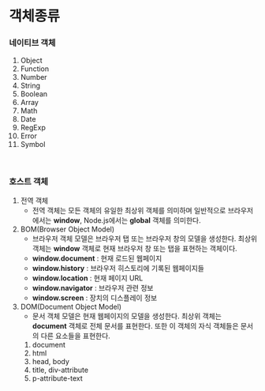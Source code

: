 # 객체종류

### 네이티브 객체

1. Object
2. Function
3. Number
4. String
5. Boolean
6. Array
7. Math
8. Date
9. RegExp
10.   Error
11.   Symbol

<br/>

### 호스트 객체

1. 전역 객체
   -  전역 객체는 모든 객체의 유일한 최상위 객체를 의미하며 일반적으로 브라우저에서는 **window**, Node.js에서는 **global** 객체를 의미한다.
2. BOM(Browser Object Model)
   -  브라우저 객체 모델은 브라우저 탭 또는 브라우저 창의 모델을 생성한다. 최상위 객체는 **window** 객체로 현재 브라우저 창 또는 탭을 표현하는 객체이다.
   -  **window.document** : 현재 로드된 웹페이지
   -  **window.history** : 브라우저 히스토리에 기록된 웹페이지들
   -  **window.location** : 현재 페이지 URL
   -  **window.navigator** : 브라우저 관련 정보
   -  **window.screen** : 장치의 디스플레이 정보
3. DOM(Document Object Model)
   -  문서 객체 모델은 현재 웹페이지의 모델을 생성한다. 최상위 객체는 **document** 객체로 전체 문서를 표현한다. 또한 이 객체의 자식 객체들은 문서의 다른 요소들을 표현한다.
   1. document
   2. html
   3. head, body
   4. title, div-attribute
   5. p-attribute-text

